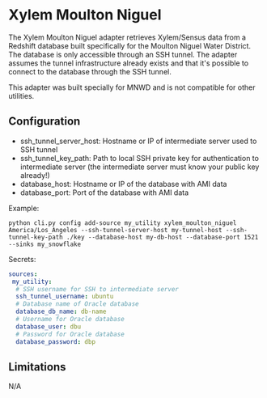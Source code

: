 # Xylem Moulton Niguel

The Xylem Moulton Niguel adapter retrieves Xylem/Sensus data from a Redshift database built specifically for the Moulton Niguel Water District. The database is only accessible through an SSH tunnel. The adapter assumes the tunnel infrastructure already exists and that it's possible to connect to the database through the SSH tunnel.

This adapter was built specially for MNWD and is not compatible for other utilities.

## Configuration

- ssh_tunnel_server_host: Hostname or IP of intermediate server used to SSH tunnel
- ssh_tunnel_key_path: Path to local SSH private key for authentication to intermediate server (the intermediate server must know your public key already!)
- database_host: Hostname or IP of the database with AMI data
- database_port: Port of the database with AMI data

Example:
```
python cli.py config add-source my_utility xylem_moulton_niguel America/Los_Angeles --ssh-tunnel-server-host my-tunnel-host --ssh-tunnel-key-path ./key --database-host my-db-host --database-port 1521 --sinks my_snowflake
```

Secrets:
```yaml
sources:
 my_utility:
  # SSH username for SSH to intermediate server
  ssh_tunnel_username: ubuntu
  # Database name of Oracle database
  database_db_name: db-name
  # Username for Oracle database
  database_user: dbu
  # Password for Oracle database
  database_password: dbp
```

## Limitations

N/A